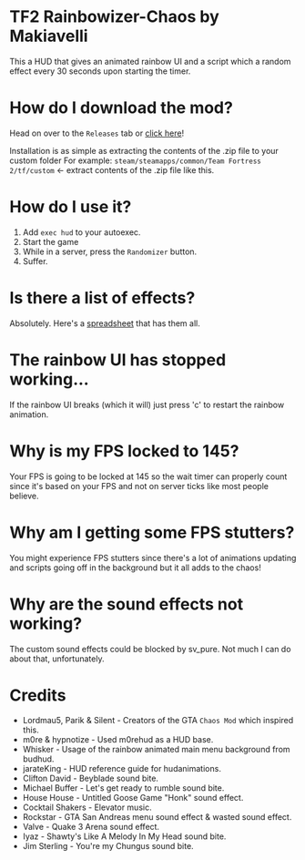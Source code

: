 # TF2 Rainbowizer-Chaos by Makiavelli

This a HUD that gives an animated rainbow UI and a script which a random effect every 30 seconds upon starting the timer.

# How do I download the mod?
Head on over to the `Releases` tab or [click here](https://github.com/Makiavellii/tf2-rainbowizer-chaos/releases/latest)!  

Installation is as simple as extracting the contents of the .zip file to your custom folder
For example: `steam/steamapps/common/Team Fortress 2/tf/custom` <- extract contents of the .zip file like this.

# How do I use it?
1. Add `exec hud` to your autoexec.
2. Start the game
3. While in a server, press the `Randomizer` button.
4. Suffer.

# Is there a list of effects?
Absolutely. Here's a [spreadsheet](https://docs.google.com/spreadsheets/d/1X0MceA-hdKg7duC4V9okAgpRPPvWNeV_lPN8DNv6Txk/edit?usp=sharing) that has them all.

# The rainbow UI has stopped working...
If the rainbow UI breaks (which it will) just press 'c' to restart the rainbow animation.

# Why is my FPS locked to 145?
Your FPS is going to be locked at 145 so the wait timer can properly count since it's based on your FPS and not on server ticks like most people believe.

# Why am I getting some FPS stutters?
You might experience FPS stutters since there's a lot of animations updating and scripts going off in the background but it all adds to the chaos!

# Why are the sound effects not working?
The custom sound effects could be blocked by sv_pure. Not much I can do about that, unfortunately.

# Credits
* Lordmau5, Parik & Silent - Creators of the GTA `Chaos Mod` which inspired this.
* m0re & hypnotize - Used m0rehud as a HUD base.  
* Whisker - Usage of the rainbow animated main menu background from budhud.  
* jarateKing - HUD reference guide for hudanimations.  
* Clifton David - Beyblade sound bite.  
* Michael Buffer - Let's get ready to rumble sound bite.  
* House House - Untitled Goose Game "Honk" sound effect.  
* Cocktail Shakers - Elevator music.  
* Rockstar - GTA San Andreas menu sound effect & wasted sound effect.  
* Valve - Quake 3 Arena sound effect.  
* Iyaz - Shawty's Like A Melody In My Head sound bite.  
* Jim Sterling - You're my Chungus sound bite.  

